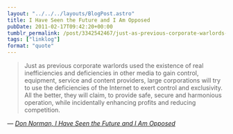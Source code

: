 ```yaml
---
layout: "../../../layouts/BlogPost.astro"
title: I Have Seen the Future and I Am Opposed
pubDate: 2011-02-17T09:42:20+00:00
tumblr_permalink: /post/3342542467/just-as-previous-corporate-warlords-used-the
tags: ["linklog"]
format: "quote"
---
```


> Just as previous corporate warlords used the existence of real inefficiencies and deficiencies in other media to gain control, equipment, service and content providers, large corporations will try to use the deficiencies of the Internet to exert control and exclusivity. All the better, they will claim, to provide safe, secure and harmonious operation, while incidentally enhancing profits and reducing competition.

— <cite>[Don Norman, _I Have Seen the Future and I Am Opposed_](https://www.core77.com/posts/18532/i-have-seen-the-future-and-i-am-opposed-18532)</cite>
